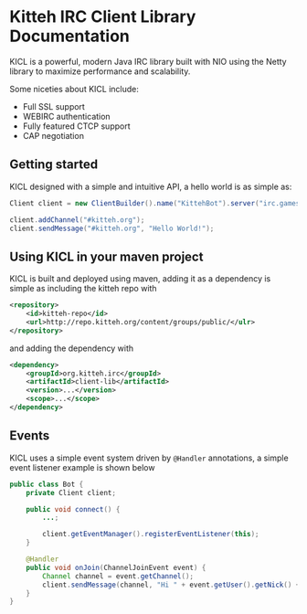 # Kitteh IRC Client Library Documentation

KICL is a powerful, modern Java IRC library built with NIO 
using the Netty library to maximize performance and scalability.

Some niceties about KICL include:

* Full SSL support
* WEBIRC authentication
* Fully featured CTCP support
* CAP negotiation


## Getting started

KICL designed with a simple and intuitive API,
a hello world is as simple as:

```java
Client client = new ClientBuilder().name("KittehBot").server("irc.gamesurge.net").build();

client.addChannel("#kitteh.org");
client.sendMessage("#kitteh.org", "Hello World!");
```


## Using KICL in your maven project

KICL is built and deployed using maven, adding it as a dependency is simple as
including the kitteh repo with

```xml
<repository>
    <id>kitteh-repo</id>
    <url>http://repo.kitteh.org/content/groups/public/</ulr>
</repository>
```

and adding the dependency with

```xml
<dependency>
    <groupId>org.kitteh.irc</groupId>
    <artifactId>client-lib</artifactId>
    <version>...</version>
    <scope>...</scope>
</dependency>
```

## Events

KICL uses a simple event system driven by ```@Handler``` annotations, a simple
event listener example is shown below

```java
public class Bot {
    private Client client;

    public void connect() {
        ...;

        client.getEventManager().registerEventListener(this);
    }

    @Handler
    public void onJoin(ChannelJoinEvent event) {
        Channel channel = event.getChannel();
        client.sendMessage(channel, "Hi " + event.getUser().getNick() + "!");
    }
}
```